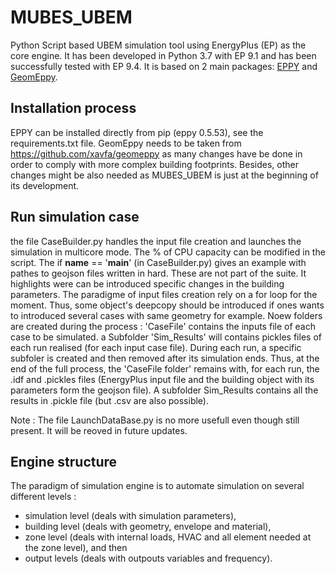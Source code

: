 # MUBES_UBEM
Python Script based UBEM simulation tool using EnergyPlus (EP) as the core engine.
It has been developed in Python 3.7 with EP 9.1 and has been successfully tested with EP 9.4.
It is based on 2 main packages: [EPPY](https://github.com/santoshphilip/eppy) and [GeomEppy](https://github.com/jamiebull1/geomeppy).

## Installation process
EPPY can be installed directly from pip (eppy 0.5.53), see the requirements.txt file.
GeomEppy needs to be taken from https://github.com/xavfa/geomeppy as many changes have be done in order to comply with more complex building footprints.
Besides, other changes might be also needed as MUBES_UBEM is just at the beginning of its development.

## Run simulation case
the file CaseBuilder.py handles the input file creation and launches the simulation in multicore mode. The % of CPU capacity can be modified in the script.
The if __name__ == '__main__' (in CaseBuilder.py) gives an example with pathes to geojson files written in hard. These are not part of the suite.
It highlights were can be introduced specific changes in the building parameters. The paradigme of input files creation rely on a for loop for the moment. Thus, some object's deepcopy should be introduced if ones wants to introduced several cases with same geometry for example.
Noew folders are created during the process :
'CaseFile' contains the inputs file of each case to be simulated. a Subfolder 'Sim_Results' will contains pickles files of each run realised (for each input case file).
During each run, a specific subfoler is created and then removed after its simulation ends.
Thus, at the end of the full process, the 'CaseFile folder' remains with, for each run, the .idf and .pickles files (EnergyPlus input file and the building object with its parameters form the geojson file).
A subfolder Sim_Results contains all the results in .pickle file (but .csv are also possible).

Note : The file LaunchDataBase.py is no more usefull even though still present. It will be reoved in future updates.


## Engine structure
The paradigm of simulation engine is to automate simulation on several different levels :
- simulation level (deals with simulation parameters),
- building level (deals with geometry, envelope and material),
- zone level (deals with internal loads, HVAC and all element needed at the zone level), and then 
- output levels (deals with outpouts variables and frequency).
